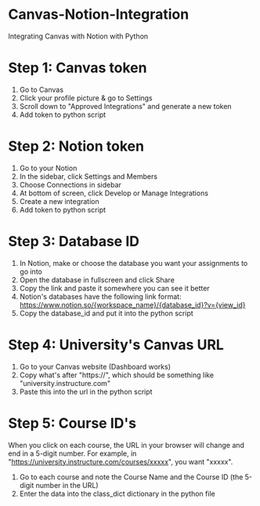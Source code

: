 # Canvas-Notion-Integration
Integrating Canvas with Notion with Python

# Step 1: Canvas token
1. Go to Canvas
2. Click your profile picture & go to Settings
3. Scroll down to "Approved Integrations" and generate a new token
4. Add token to python script


# Step 2: Notion token
1. Go to your Notion
2. In the sidebar, click Settings and Members
3. Choose Connections in sidebar
4. At bottom of screen, click Develop or Manage Integrations
5. Create a new integration
6. Add token to python script


# Step 3: Database ID
1. In Notion, make or choose the database you want your assignments to go into
2. Open the database in fullscreen and click Share
3. Copy the link and paste it somewhere you can see it better
4. Notion's databases have the following link format: https://www.notion.so/{workspace_name}/{database_id}?v={view_id}
5. Copy the database_id and put it into the python script


# Step 4: University's Canvas URL
1. Go to your Canvas website (Dashboard works)
2. Copy what's after "https://", which should be something like "university.instructure.com"
3. Paste this into the url in the python script


# Step 5: Course ID's
When you click on each course, the URL in your browser will change and end in a 5-digit number. For example, in "https://university.instructure.com/courses/xxxxx", you want "xxxxx".
1. Go to each course and note the Course Name and the Course ID (the 5-digit number in the URL)
2. Enter the data into the class_dict dictionary in the python file
